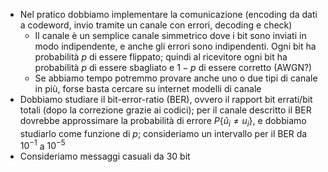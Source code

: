 - Nel pratico dobbiamo implementare la comunicazione (encoding da dati a codeword, invio tramite un canale con errori, decoding e check)
	- Il canale è un semplice canale simmetrico dove i bit sono inviati in modo indipendente, e anche gli errori sono indipendenti. Ogni bit ha probabilità $p$ di essere flippato; quindi al ricevitore ogni bit ha probabilità $p$ di essere sbagliato e $1-p$ di essere corretto (AWGN?)
	- Se abbiamo tempo potremmo provare anche uno o due tipi di canale in più, forse basta cercare su internet modelli di canale
- Dobbiamo studiare il bit-error-ratio (BER), ovvero il rapport bit errati/bit totali (dopo la correzione grazie ai codici); per il canale descritto il BER dovrebbe approssimare la probabilità di errore $P\{\hat{u}_i \neq u_i\}$, e dobbiamo studiarlo come funzione di $p$; consideriamo un intervallo per il BER da $10^{-1}$ a $10^{-5}$
- Consideriamo messaggi casuali da 30 bit